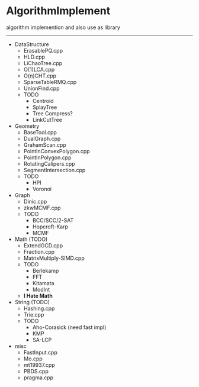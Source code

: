 # AlgorithmImplement
algorithm implemention and also use as library

---

* DataStructure
    * ErasablePQ.cpp
    * HLD.cpp
    * LiChaoTree.cpp
    * O(1)LCA.cpp
    * O(n)CHT.cpp
    * SparseTableRMQ.cpp
    * UnionFind.cpp
    * TODO
        * Centroid
        * SplayTree
        * Tree Compress?
        * LinkCutTree
* Geometry
    * BaseTool.cpp
    * DualGraph.cpp
    * GrahamScan.cpp
    * PointInConvexPolygon.cpp
    * PointInPolygon.cpp
    * RotatingCalipers.cpp
    * SegmentIntersection.cpp
    * TODO
        * HPI
        * Voronoi
* Graph
    * Dinic.cpp
    * zkwMCMF.cpp
    * TODO
        * BCC/SCC/2-SAT
        * Hopcroft-Karp
        * MCMF
* Math (TODO)
    * ExtendGCD.cpp
    * Fraction.cpp
    * MatrixMultiply-SIMD.cpp
    * TODO
        * Berlekamp
        * FFT
        * Kitamata
        * ModInt
    * **I Hate Math**
* String (TODO)
    * Hashing.cpp
    * Trie.cpp
    * TODO
        * Aho-Corasick (need fast impl)
        * KMP
        * SA-LCP
* misc
	* FastInput.cpp
	* Mo.cpp
	* mt19937.cpp
	* PBDS.cpp
	* pragma.cpp
